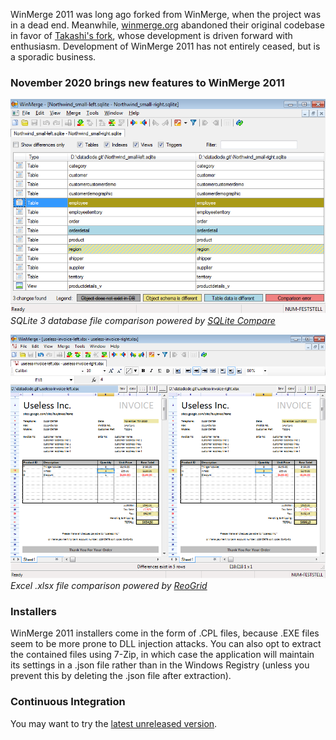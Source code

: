 WinMerge 2011 was long ago forked from WinMerge, when the project was in a dead end.
Meanwhile, [winmerge.org](https://winmerge.org/) abandoned their original codebase in favor of [Takashi's fork](https://github.com/WinMerge/winmerge),
whose development is driven forward with enthusiasm. Development of WinMerge 2011 has not entirely ceased, but is a sporadic business.

### November 2020 brings new features to WinMerge 2011

![SQLite Compare integrated into WinMerge GUI](Screenshots/SQLiteCompareHostedInWinMerge2011.png)  
*SQLite 3 database file comparison powered by [SQLite Compare](https://github.com/datadiode/SQLiteCompare)*

![ReoGrid Compare integrated into WinMerge GUI](Screenshots/ReoGridCompareHostedInWinMerge2011.png)  
*Excel .xlsx file comparison powered by [ReoGrid](https://github.com/datadiode/ReoGrid)*

### Installers
WinMerge 2011 installers come in the form of .CPL files, because .EXE files seem to be more prone to DLL injection attacks. You can also opt to extract the contained files using 7-Zip, in which case the application will maintain its settings in a .json file rather than in the Windows Registry (unless you prevent this by deleting the .json file after extraction).

### Continuous Integration
You may want to try the
[latest unreleased version](https://ci.appveyor.com/project/datadiode/winmerge2011/build/artifacts).
